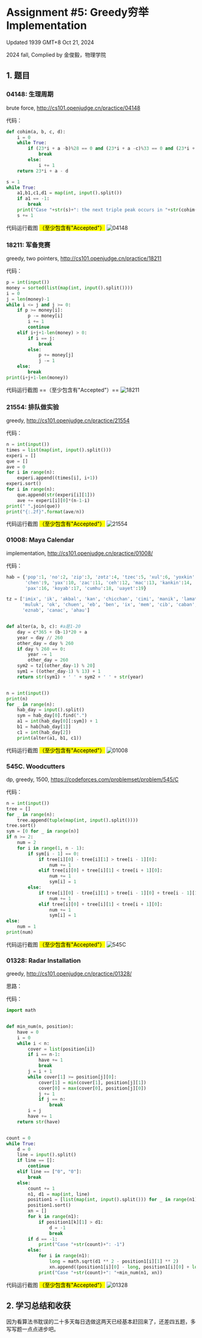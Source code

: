 # Assignment #5: Greedy穷举Implementation

Updated 1939 GMT+8 Oct 21, 2024

2024 fall, Complied by 金俊毅，物理学院

## 1. 题目

### 04148: 生理周期

brute force, http://cs101.openjudge.cn/practice/04148

代码：

```python
def cohim(a, b, c, d):
    i = 0
    while True:
        if (23*i + a -b)%28 == 0 and (23*i + a -c)%33 == 0 and (23*i + a - d) > 0:
            break
        else:
            i += 1
    return 23*i + a - d

s = 1
while True:
    a1,b1,c1,d1 = map(int, input().split())
    if a1 == -1:
        break
    print("Case "+str(s)+": the next triple peak occurs in "+str(cohim(a1,b1,c1,d1))+" days.")
    s += 1
```

代码运行截图 <mark>（至少包含有"Accepted"）</mark>
![04148](1.png)




### 18211: 军备竞赛

greedy, two pointers, http://cs101.openjudge.cn/practice/18211


代码：

```python
p = int(input())
money = sorted(list(map(int, input().split())))
i = 0
j = len(money)-1
while i <= j and j >= 0:
    if p >= money[i]:
        p -= money[i]
        i += 1
        continue
    elif i+j+1-len(money) > 0:
        if i == j:
            break
        else:
            p += money[j]
            j -= 1
    else:
        break
print(i+j+1-len(money))
```

代码运行截图 ==（至少包含有"Accepted"）==
![18211](2.png)




### 21554: 排队做实验

greedy, http://cs101.openjudge.cn/practice/21554

代码：

```python
n = int(input())
times = list(map(int, input().split()))
experi = []
que = []
ave = 0
for i in range(n):
    experi.append((times[i], i+1))
experi.sort()
for i in range(n):
    que.append(str(experi[i][1]))
    ave += experi[i][0]*(n-1-i)
print(" ".join(que))
print("{:.2f}".format(ave/n))
```



代码运行截图 <mark>（至少包含有"Accepted"）</mark>
![21554](3.png)




### 01008: Maya Calendar

implementation, http://cs101.openjudge.cn/practice/01008/


代码：

```python
hab = {'pop':1, 'no':2, 'zip':3, 'zotz':4, 'tzec':5, 'xul':6, 'yoxkin':7, 'mol':8,
       'chen':9, 'yax':10, 'zac':11, 'ceh':12, 'mac':13, 'kankin':14, 'muan':15,
       'pax':16, 'koyab':17, 'cumhu':18, 'uayet':19}

tz = ['imix', 'ik', 'akbal', 'kan', 'chicchan', 'cimi', 'manik', 'lamat',
      'muluk', 'ok', 'chuen', 'eb', 'ben', 'ix', 'mem', 'cib', 'caban',
      'eznab', 'canac', 'ahau']


def alter(a, b, c): #a是1-20
    day = c*365 + (b-1)*20 + a
    year = day // 260
    other_day = day % 260
    if day % 260 == 0:
        year -= 1
        other_day = 260
    sym2 = tz[(other_day-1) % 20]
    sym1 = ((other_day-1) % 13) + 1
    return str(sym1) + ' ' + sym2 + ' ' + str(year)


n = int(input())
print(n)
for _ in range(n):
    hab_day = input().split()
    sym = hab_day[0].find(".")
    a1 = int(hab_day[0][:sym]) + 1
    b1 = hab[hab_day[1]]
    c1 = int(hab_day[2])
    print(alter(a1, b1, c1))
```



代码运行截图 <mark>（至少包含有"Accepted"）</mark>
![01008](4.png)



### 545C. Woodcutters

dp, greedy, 1500, https://codeforces.com/problemset/problem/545/C

代码：

```python
n = int(input())
tree = []
for _ in range(n):
    tree.append(tuple(map(int, input().split())))
tree.sort()
sym = [0 for _ in range(n)]
if n >= 2:
    num = 2
    for i in range(1, n - 1):
        if sym[i - 1] == 0:
            if tree[i][0] - tree[i][1] > tree[i - 1][0]:
                num += 1
            elif tree[i][0] + tree[i][1] < tree[i + 1][0]:
                num += 1
                sym[i] = 1
        else:
            if tree[i][0] - tree[i][1] > tree[i - 1][0] + tree[i - 1][1]:
                num += 1
            elif tree[i][0] + tree[i][1] < tree[i + 1][0]:
                num += 1
                sym[i] = 1
else:
    num = 1
print(num)
```



代码运行截图 <mark>（至少包含有"Accepted"）</mark>
![545C](5.png)




### 01328: Radar Installation

greedy, http://cs101.openjudge.cn/practice/01328/

思路：



代码：

```python
import math


def min_num(n, position):
    have = 0
    i = 0
    while i < n:
        cover = list(position[i])
        if i == n-1:
            have += 1
            break
        j = i + 1
        while cover[1] >= position[j][0]:
            cover[1] = min(cover[1], position[j][1])
            cover[0] = max(cover[0], position[j][0])
            j += 1
            if j == n:
                break
        i = j
        have += 1
    return str(have)


count = 0
while True:
    d = 0
    line = input().split()
    if line == []:
        continue
    elif line == ["0", "0"]:
        break
    else:
        count += 1
        n1, d1 = map(int, line)
        position1 = [list(map(int, input().split())) for _ in range(n1)]
        position1.sort()
        xn = []
        for k in range(n1):
            if position1[k][1] > d1:
                d = -1
                break
        if d == -1:
            print("Case "+str(count)+": -1")
        else:
            for i in range(n1):
                long = math.sqrt(d1 ** 2 - position1[i][1] ** 2)
                xn.append((position1[i][0] - long, position1[i][0] + long))
            print("Case "+str(count)+": "+min_num(n1, xn))
```

代码运行截图 <mark>（至少包含有"Accepted"）</mark>
![01328](6.png)




## 2. 学习总结和收获

因为看算法书耽误的二十多天每日选做这两天已经基本赶回来了，还差四五题，多写写题一点点进步吧。






